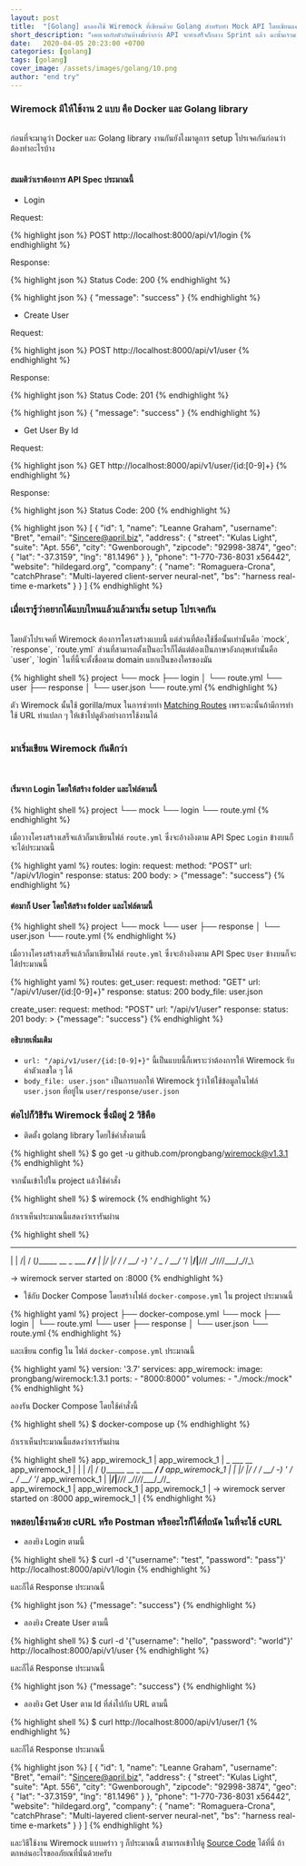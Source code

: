 ```yaml
---
layout: post
title:  "[Golang] มาลองใช้ Wiremock ที่เขียนด้วย Golang สำหรับทำ Mock API โดยเขียนแค่ YAML และ JSON แค่นั้นเอง"
short_description: "เคยเจอกับตัวกันบ้างมั้ยว่ากว่า API จะทำเสร็จก็กลาง Sprint แล้ว ฉะนั้นเรามาใช้ Wiremock เพื่อให้เราสามารถ Dev รอ API ได้กันเถอะ ๆ"
date:   2020-04-05 20:23:00 +0700
categories: [golang]
tags: [golang]
cover_image: /assets/images/golang/10.png
author: "end try"
---
```


### Wiremock มีให้ใช้งาน 2 แบบ คือ Docker และ Golang library

<br>
ก่อนที่จะมาดูว่า Docker และ Golang library งานกันยังไงมาดูการ setup โปรเจคกันก่อนว่าต้องทำอะไรบ้าง 
<br>
<br>

#### สมมติว่าเราต้องการ API Spec ประมาณนี้

- Login

Request:

{% highlight json %}
POST http://localhost:8000/api/v1/login
{% endhighlight %}

Response: 

{% highlight json %}
Status Code: 200
{% endhighlight %}

{% highlight json %}
{
    "message": "success"
}
{% endhighlight %}

- Create User

Request:

{% highlight json %}
POST http://localhost:8000/api/v1/user
{% endhighlight %}

Response:

{% highlight json %}
Status Code: 201
{% endhighlight %}

{% highlight json %}
{
    "message": "success"
}
{% endhighlight %}

- Get User By Id

Request:

{% highlight json %}
GET http://localhost:8000/api/v1/user/{id:[0-9]+}
{% endhighlight %}

Response:

{% highlight json %}
Status Code: 200
{% endhighlight %}

{% highlight json %}
[
  {
    "id": 1,
    "name": "Leanne Graham",
    "username": "Bret",
    "email": "Sincere@april.biz",
    "address": {
      "street": "Kulas Light",
      "suite": "Apt. 556",
      "city": "Gwenborough",
      "zipcode": "92998-3874",
      "geo": {
        "lat": "-37.3159",
        "lng": "81.1496"
      }
    },
    "phone": "1-770-736-8031 x56442",
    "website": "hildegard.org",
    "company": {
      "name": "Romaguera-Crona",
      "catchPhrase": "Multi-layered client-server neural-net",
      "bs": "harness real-time e-markets"
    }
  }
]
{% endhighlight %}

### เมื่อเรารู้ว่าอยากได้แบบไหนแล้วแล้วมาเริ่ม setup โปรเจคกัน

<br>
โดยตัวโปรเจคที่ Wiremock ต้องการโครงสร้างแบบนี้ แต่ส่วนที่ต้องใช้ชื่อนั้นเท่านั้นคือ `mock`, `response`, `route.yml` ส่วนที่สามารถตั้งเป็นอะไรก็ได้แต่ต้องเป็นภาษาอังกฤษเท่านั้นคือ `user`, `login` ในที่นี้จะตั้งชื่อตาม domain แยกเป็นของใครของมัน
<br>

{% highlight shell %}
project
└── mock
    ├── login
    │   └── route.yml
    └── user
        ├── response
        │   └── user.json
        └── route.yml
{% endhighlight %}

ตัว Wiremock นั้นใช้ gorilla/mux ในการช่วยทำ [Matching Routes](https://github.com/gorilla/mux#matching-routes) เพราะฉะนั้นถ้ามีการทำใช้ URL ท่าแปลก ๆ ให้เข้าไปดูตัวอย่างการใช้งานได้
<br>
<br>

### มาเริ่มเขียน Wiremock กันดีกว่า

<br>

#### เริ่มจาก Login โดยให้สร้าง folder และไฟล์ตามนี้

{% highlight shell %}
project
└── mock
    └── login
       └── route.yml
{% endhighlight %}

เมื่อวางโครงสร้างเสร็จแล้วก็มาเขียนไฟล์ `route.yml` ซึ่งจะอ้างอิงตาม API Spec `Login` ข้างบนก็จะได้ประมาณนี้

{% highlight yaml %}
routes:
  login:
    request:
      method: "POST"
      url: "/api/v1/login"
    response:
      status: 200
      body: >
        {"message": "success"}
{% endhighlight %}
<br>

#### ต่อมาก็ User โดยให้สร้าง folder และไฟล์ตามนี้

{% highlight shell %}
project
└── mock
    └── user
        ├── response
        │   └── user.json
        └── route.yml
{% endhighlight %}

เมื่อวางโครงสร้างเสร็จแล้วก็มาเขียนไฟล์ `route.yml` ซึ่งจะอ้างอิงตาม API Spec `User` ข้างบนก็จะได้ประมาณนี้

{% highlight yaml %}
routes:
  get_user:
    request:
      method: "GET"
      url: "/api/v1/user/{id:[0-9]+}"
    response:
      status: 200
      body_file: user.json

  create_user:
    request:
      method: "POST"
      url: "/api/v1/user"
    response:
      status: 201
      body: >
        {"message": "success"}
{% endhighlight %}
<br>

#### อธิบายเพิ่มเติม

- `url: "/api/v1/user/{id:[0-9]+}"` นี้เป็นแบบนี้ก็เพราะว่าต้องการให้ Wiremock รับค่าตัวเลขใด ๆ ได้
- `body_file: user.json"` เป็นการบอกให้ Wiremock รู้ว่าให้ใช้ข้อมูลในไฟล์ `user.json` ที่อยู่ใน `user/response/user.json`

### ต่อไปก็วิธีรัน Wiremock ซึ่งมีอยู่ 2 วิธีคือ

- ติดตั้ง golang library โดยใช้คำสั่งตามนี้

{% highlight shell %}
$ go get -u github.com/prongbang/wiremock@v1.3.1
{% endhighlight %}

จากนั้นเข้าไปใน project แล้วใช้คำสั่ง

{% highlight shell %}
$ wiremock
{% endhighlight %}

ถ้าเราเห็นประมาณนี้แสดงว่าเรารันผ่าน

{% highlight shell %}
  _      ___                        __  
 | | /| / (_)______ __ _  ___  ____/ /__
 | |/ |/ / / __/ -_)  ' \/ _ \/ __/  '_/
 |__/|__/_/_/  \__/_/_/_/\___/\__/_/\_\


 -> wiremock server started on :8000
{% endhighlight %}

- ใช้กับ Docker Compose โดยสร้างไฟล์ `docker-compose.yml` ใน project ประมาณนี้

{% highlight yaml %}
project
├── docker-compose.yml
└── mock
    ├── login
    │   └── route.yml
    └── user
        ├── response
        │   └── user.json
        └── route.yml
{% endhighlight %}

และเขียน config ใน ไฟล์ `docker-compose.yml` ประมาณนี้

{% highlight yaml %}
version: '3.7'
services:
  app_wiremock:
    image: prongbang/wiremock:1.3.1
    ports:
      - "8000:8000"
    volumes:
      - "./mock:/mock"
{% endhighlight %}

ลองรัน Docker Compose โดยใช้คำสั่งนี้

{% highlight shell %}
$ docker-compose up
{% endhighlight %}

ถ้าเราเห็นประมาณนี้แสดงว่าเรารันผ่าน

{% highlight shell %}
app_wiremock_1  | 
app_wiremock_1  |   _      ___                        __  
app_wiremock_1  |  | | /| / (_)______ __ _  ___  ____/ /__
app_wiremock_1  |  | |/ |/ / / __/ -_)  ' \/ _ \/ __/  '_/
app_wiremock_1  |  |__/|__/_/_/  \__/_/_/_/\___/\__/_/\_\
app_wiremock_1  | 
app_wiremock_1  | 
app_wiremock_1  |  -> wiremock server started on :8000
app_wiremock_1  | 
{% endhighlight %}

### ทดสอบใช้งานด้วย cURL หรือ Postman หรืออะไรก็ได้ที่ถนัด ในที่จะใช้ cURL

- ลองยิง Login ตามนี้

{% highlight shell %}
$ curl -d '{"username": "test", "password": "pass"}' http://localhost:8000/api/v1/login
{% endhighlight %}

และก็ได้ Response ประมาณนี้

{% highlight json %}
{"message": "success"}
{% endhighlight %}

- ลองยิง Create User ตามนี้

{% highlight shell %}
$ curl -d '{"username": "hello", "password": "world"}' http://localhost:8000/api/v1/user
{% endhighlight %}

และก็ได้ Response ประมาณนี้

{% highlight json %}
{"message": "success"}
{% endhighlight %}

- ลองยิง Get User ตาม Id ที่ส่งไปกับ URL ตามนี้

{% highlight shell %}
$ curl http://localhost:8000/api/v1/user/1
{% endhighlight %}

และก็ได้ Response ประมาณนี้

{% highlight json %}
[
  {
    "id": 1,
    "name": "Leanne Graham",
    "username": "Bret",
    "email": "Sincere@april.biz",
    "address": {
      "street": "Kulas Light",
      "suite": "Apt. 556",
      "city": "Gwenborough",
      "zipcode": "92998-3874",
      "geo": {
        "lat": "-37.3159",
        "lng": "81.1496"
      }
    },
    "phone": "1-770-736-8031 x56442",
    "website": "hildegard.org",
    "company": {
      "name": "Romaguera-Crona",
      "catchPhrase": "Multi-layered client-server neural-net",
      "bs": "harness real-time e-markets"
    }
  }
]
{% endhighlight %}

และวิธีใช้งาน Wiremock แบบคร่าว ๆ ก็ประมาณนี้ สามารถเข้าไปดู [Source Code](https://raboninco.com/XBv1) ได้ที่นี่ ถ้าตกหล่นอะไรขออภัยณที่นั่นด้วยครับ
<br>
<br>